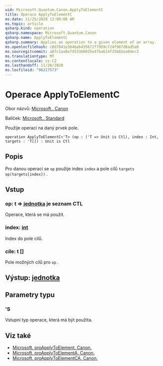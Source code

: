 ```yaml
---
uid: Microsoft.Quantum.Canon.ApplyToElementC
title: Operace ApplyToElementC
ms.date: 11/25/2020 12:00:00 AM
ms.topic: article
qsharp.kind: operation
qsharp.namespace: Microsoft.Quantum.Canon
qsharp.name: ApplyToElementC
qsharp.summary: Applies an operation to a given element of an array.
ms.openlocfilehash: c8d7841e3846ab435671f7959c724f987d8ad5a0
ms.sourcegitcommit: a87c1aa8e7453360025e47ba614f25b02ea84ec3
ms.translationtype: MT
ms.contentlocale: cs-CZ
ms.lasthandoff: 11/26/2020
ms.locfileid: "96217573"
---
```

# <a name="applytoelementc-operation"></a>Operace ApplyToElementC

Obor názvů: [Microsoft.. Canon](xref:Microsoft.Quantum.Canon)

Balíček: [Microsoft.. Standard](https://nuget.org/packages/Microsoft.Quantum.Standard)


Použije operaci na daný prvek pole.

```qsharp
operation ApplyToElementC<'T> (op : ('T => Unit is Ctl), index : Int, targets : 'T[]) : Unit is Ctl
```


## <a name="description"></a>Popis

Pro danou operaci se `op` použije index `index` a pole cílů `targets` `op(targets[index])` .

## <a name="input"></a>Vstup

### <a name="op--t--unit--is-ctl"></a>op: t => [jednotka](xref:microsoft.quantum.lang-ref.unit)  je seznam CTL

Operace, která se má použít.


### <a name="index--int"></a>index: [int](xref:microsoft.quantum.lang-ref.int)

Index do pole cílů.


### <a name="targets--t"></a>cíle: t []

Pole možných cílů pro `op` .



## <a name="output--unit"></a>Výstup: [jednotka](xref:microsoft.quantum.lang-ref.unit)



## <a name="type-parameters"></a>Parametry typu

### <a name="t"></a>'S

Vstupní typ operace, která má být použita.

## <a name="see-also"></a>Viz také

- [Microsoft. proApplyToElement. Canon.](xref:Microsoft.Quantum.Canon.ApplyToElement)
- [Microsoft. proApplyToElementA. Canon.](xref:Microsoft.Quantum.Canon.ApplyToElementA)
- [Microsoft. proApplyToElementCA. Canon.](xref:Microsoft.Quantum.Canon.ApplyToElementCA)